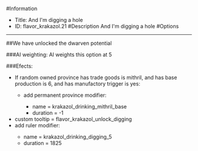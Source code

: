 #Information
 - Title: And I'm digging a hole
 - ID: flavor_krakazol.21
#Description
And I'm digging a hole
#Options

___
##We have unlocked the dwarven potential

###AI weighting:
AI weights this option at 5


###Efects:<ul><li>If random owned province has trade goods is mithril, and  has base production is 6, and  has manufactory trigger is yes:</li><ul><li>add permanent province modifier:</li><ul><li>name = krakazol_drinking_mithril_base</li><li>duration = -1</li></ul></ul><li>custom tooltip = flavor_krakazol_unlock_digging</li><li>add ruler modifier:</li><ul><li>name = krakazol_drinking_digging_5</li><li>duration = 1825</li></ul></ul>
